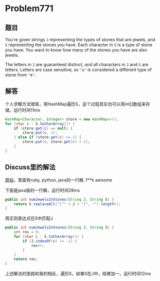 # Problem771

## 题目

You're given strings `J` representing the types of stones that are jewels, and `S` representing the stones you have.  Each character in `S` is a type of stone you have.  You want to know how many of the stones you have are also jewels.

The letters in `J` are guaranteed distinct, and all characters in `J` and `S` are letters. Letters are case sensitive, so `"a"` is considered a different type of stone from `"A"`.

## 解答

个人求解方法很笨，用HashMap遍历S，这个过程其实也可以用int[]数组来存储，运行时间11ms

```java
HashMap<Character, Integer> store = new HashMap<>();
for (char c : S.toCharArray()) {
	if (store.get(c) == null) {
    	store.put(c, 1);
    } else if (store.get(c) >= 1) {
    	store.put(c, store.get(c) + 1);
    }
}
```

## Discuss里的解法

[原帖](https://leetcode.com/problems/jewels-and-stones/discuss/113574/1-liners-PythonJavaRuby)，里面有ruby, python, java的一行解, f**k awsome

下面是java版的一行解，运行时间28ms

```java
public int numJewelsInStones(String J, String S) {
    return S.replaceAll("[^" + J + "]", "").length();
}
```

用正则表达式在S中匹配J



```java
public int numJewelsInStones(String J, String S) {
    int res = 0;
    for (char c : S.toCharArray()) {
        if (J.indexOf(c) != -1) {
            res++;
        }
    }
    return res;
}
```

上述解法的思路和我的相反，遍历S，如果S在J中，结果加一。运行时间12ms
